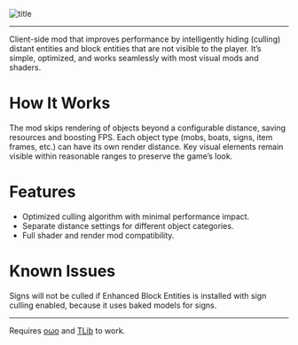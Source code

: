 ![title](https://cdn.modrinth.com/data/cached_images/07180a35f0251c713a3a4eea89f2d0a6161eb39e.png)

---------
Client-side mod that improves performance by intelligently hiding (culling) distant entities and block entities that are not visible to the player.
It’s simple, optimized, and works seamlessly with most visual mods and shaders.

# How It Works
The mod skips rendering of objects beyond a configurable distance, saving resources and boosting FPS.
Each object type (mobs, boats, signs, item frames, etc.) can have its own render distance.
Key visual elements remain visible within reasonable ranges to preserve the game’s look.

# Features
- Optimized culling algorithm with minimal performance impact.
- Separate distance settings for different object categories. 
- Full shader and render mod compatibility.


# Known Issues
Signs will not be culled if Enhanced Block Entities is installed with sign culling enabled, because it uses baked models for signs.

---

Requires [oωo](https://modrinth.com/mod/owo-lib) and [TLib](https://modrinth.com/mod/tlib) to work.
